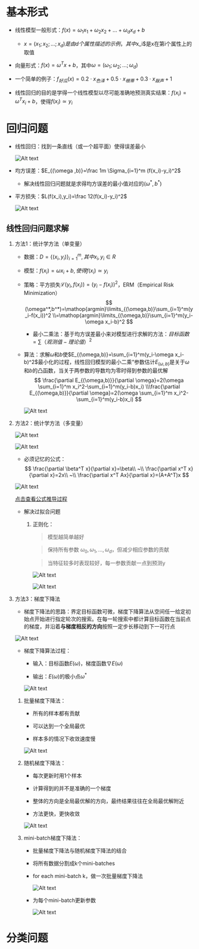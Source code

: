 # 基本形式
* 线性模型一般形式：$f(x)=\omega_1 x_1+\omega_2 x_2+...+\omega_d x_d+b$
    * $x=(x_1;x_2;...;x_d)是由d个属性描述的示例，其中$x_i$是x在第i个属性上的取值

* 向量形式：$f(x)=\omega^T x+b$，其中$\omega =(\omega_1;\omega_2;...;\omega_d)$

* 一个简单的例子：$f_{好瓜}(x)=0.2\cdot x_{色泽}+0.5\cdot x_{根蒂}+0.3\cdot x_{敲声}+1$

* 线性回归的目的是学得一个线性模型以尽可能准确地预测真实结果：$f(x_i)=\omega^T x_i+b$，使得$f(x_i)\simeq y_i$

# 回归问题
* 线性回归：找到一条直线（或一个超平面）使得误差最小

    ![Alt text](image-412.png)

* 均方误差：$E_{(\omega ,b)}=\frac 1m \Sigma_{i=1}^m (f(x_i)-y_i)^2$
    * 解决线性回归问题就是求得均方误差的最小值对应的$(\omega^*,b^*)$

* 平方损失：$L(f(x_i),y_i)=\frac 12(f(x_i)-y_i)^2$

    ![Alt text](image-413.png)

## 线性回归问题求解
1. 方法1：统计学方法（单变量）
    * 数据：$D=\{(x_i,y_i)\}^m_{i=1},其中x_i,y_i\in R$

    * 模型：$f(x_i)=\omega x_i+b,使得f(x_i)\simeq y_i$

    * 策略：平方损失$\mathcal{L}(y_i,f(x_i))=(y_i-f(x_i))^2$，ERM（Empirical Risk Minimization）
        $$
        (\omega^*,b^*)=\mathop{argmin}\limits_{(\omega,b)}\sum_{i=1}^m(y_i-f(x_i))^2
        \\=\mathop{argmin}\limits_{(\omega,b)}\sum_{i=1}^m(y_i-\omega x_i-b)^2
        $$

        * 最小二乘法：基于均方误差最小来对模型进行求解的方法：$目标函数=\sum（观测值-理论值）^2$
    
    * 算法：求解$\omega$和$b$使$E_{(\omega,b)}=\sum_{i=1}^m(y_i-\omega x_i-b)^2$最小化的过程，线性回归模型的最小二乘“参数估计$E_{(\omega,b)}$是关于$\omega$和$b$的凸函数，当关于两参数的导数均为零时得到参数的最优解
        $$
        \frac{\partial E_{(\omega,b)}}{\partial \omega}=2(\omega \sum_{i=1}^m x_i^2-\sum_{i=1}^m(y_i-b)x_i)
        \\\frac{\partial E_{(\omega,b)}}{\partial \omega}=2(\omega \sum_{i=1}^m x_i^2-\sum_{i=1}^m(y_i-b)x_i)
        $$

        ![Alt text](image-414.png)

2. 方法2：统计学方法（多变量）

    ![Alt text](image-415.png)

    ![Alt text](image-416.png)

    * 必须记忆的公式：
        $$
        \frac{\partial \beta^T x}{\partial x}=\beta\\
        ~\\
        \frac{\partial x^T x}{\partial x}=2x\\
        ~\\
        \frac{\partial x^T Ax}{\partial x}=(A+A^T)x
        $$

    ![Alt text](image-417.png)

    [点击查看公式推导过程](https://zhuanlan.zhihu.com/p/74157986)

    * 解决过拟合问题
        1. 正则化：
            > 模型越简单越好

            > 保持所有参数 $\omega_0,\omega_1,...,\omega_d$，但减少相应参数的贡献

            > 当特征较多时表现较好，每一参数贡献一点到预测y

            ![Alt text](image-425.png)
            
            ![Alt text](image-426.png)

3. 方法3：梯度下降法
    * 梯度下降法的思路：界定目标函数可微，梯度下降算法从空间任一给定初始点开始进行指定轮次的搜索。在每一轮搜索中都计算目标函数在当前点的梯度，并沿着**与梯度相反的方向**按照一定步长移动到下一可行点

    ![Alt text](image-427.png)

    * 梯度下降算法过程：
        * 输入：目标函数$E(\omega)$，梯度函数$\nabla E(\omega)$

        * 输出：$E(\omega)$的极小点$\omega^*$

        ![Alt text](image-428.png)

    1. 批量梯度下降法：
        * 所有的样本都有贡献

        * 可以达到一个全局最优

        * 样本多的情况下收敛速度慢

        ![Alt text](image-429.png)

    2. 随机梯度下降法：
        * 每次更新时用1个样本

        * 计算得到的并不是准确的一个梯度

        * 整体的方向是全局最优解的方向，最终结果往往在全局最优解附近

        * 方法更快，更快收敛

        ![Alt text](image-430.png)

    3. mini-batch梯度下降法：
        * 批量梯度下降法与随机梯度下降法的结合

        * 将所有数据分割成k个mini-batches

        * for each mini-batch k，做一次批量梯度下降法

            ![Alt text](image-431.png)

        * 为每个mini-batch更新参数

            ![Alt text](image-432.png)

# 分类问题

